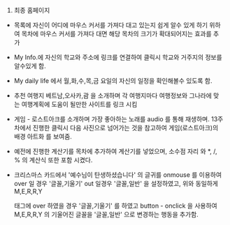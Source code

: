 1. 최종 홈페이지
  - 목록에 자신이 어디에 마우스 커서를 가져다 대고 있는지 쉽게 알수 있게 하기 위하여 목차에 마우스 커서를 가져다 대면 해당 목차의 
    크기가 확대되어지는 효과를 추가
    
  - My Info.에 자신의 학교와 주소에 링크를 연결하여 클릭시 학교와 거주지의 정보를 알수있게 함.
  
  - My daily life 에서 월,화,수,목,금 요일의 자신의 일정을 확인해볼수 있도록 함.
  
  - 추천 여행지 베트남,오사카,괌 을 소개하며 각 여행지마다 여행정보와 그나라에 맞는 여행계획에 도움이 될만한 사이트를 링크 시킴
  - 게임 - 로스트아크를 소개하며 가장 좋아하는 노래를 audio 를 통해 재생하며. 13주차에서 진행한 클릭시 다음 사진으로 넘어가는 것을 참고하여 
    게임(로스트아크)의 배경 아트화 를 보여줌.
    
  - 예전에 진행한 계산기를 목차에 추가하여 계산기를 넣었으며, 소수점 자리 와 *, /, %  의 계산식 또한 포함 시켰다.
 
  - 크리스마스 카드에서 '예수님이 탄생하셨습니다' 의 글귀를 onmouse 를 이용하여 over 일 경우 '글꼴,기울기' out 일경우 '글꼴,일반' 을 설정하였고,         위와 동일하게 M,E,R,R,Y <p>태그에 over 하였을 경우 '글꼴,기울기' 를 하였고 button - onclick 을 사용하여 M,E,R,R,Y 의 기울어진 글꼴을
    '글꼴,일반' 으로 변경하는 행동을 추가함.
